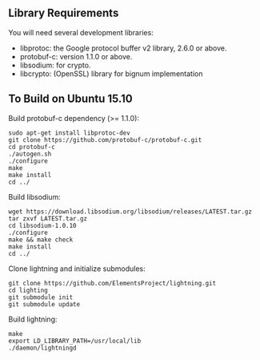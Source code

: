 Library Requirements
--------------------

You will need several development libraries:
* libprotoc: the Google protocol buffer v2 library, 2.6.0 or above.
* protobuf-c: version 1.1.0 or above.
* libsodium: for crypto.
* libcrypto: (OpenSSL) library for bignum implementation

To Build on Ubuntu 15.10
------------------------
Build protobuf-c dependency (>= 1.1.0):

```
sudo apt-get install libprotoc-dev
git clone https://github.com/protobuf-c/protobuf-c.git
cd protobuf-c
./autogen.sh
./configure
make
make install
cd ../
```

Build libsodium:

```
wget https://download.libsodium.org/libsodium/releases/LATEST.tar.gz
tar zxvf LATEST.tar.gz
cd libsodium-1.0.10
./configure
make && make check
make install
cd ../
```

Clone lightning and initialize submodules:

```
git clone https://github.com/ElementsProject/lightning.git
cd lighting
git submodule init
git submodule update
```

Build lightning:
```
make
export LD_LIBRARY_PATH=/usr/local/lib
./daemon/lightningd
```
